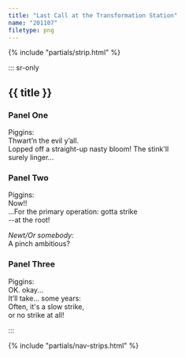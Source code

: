 ```yaml
---
title: "Last Call at the Transformation Station"
name: "201107"
filetype: png
---
```


{% include "partials/strip.html" %}

::: sr-only

## {{ title }}

### Panel One 
Piggins:  
Thwart’n the evil y’all.  
Lopped off a straight-up nasty bloom! The stink'll  
surely linger...

### Panel Two
Piggins:  
Now!!  
...For the primary operation: gotta strike  
--at the root!

*Newt/Or somebody:*  
A pinch ambitious?

### Panel Three
Piggins:  
OK. okay...  
It’ll take... some years:  
Often, it's a slow strike,  
or no strike at all!

:::

{% include "partials/nav-strips.html" %}
